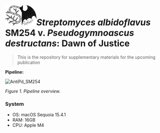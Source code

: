 <img src="https://github.com/PopovIILab/AntiPd_SM254/blob/main/imgs/SvP.png" align="left" width = 20%/>

# _Streptomyces albidoflavus_ SM254 v. _Pseudogymnoascus destructans_: Dawn of Justice

> This is the repository for supplementary materials for the upcoming publication

**Pipeline:**

![AntiPd_SM254](https://github.com/user-attachments/assets/5a5ad00b-03ca-480e-b196-13460720221c)

_Figure 1. Pipeline overview._

### System

- OS: macOS Sequoia 15.4.1
- RAM: 16GB
- CPU: Apple M4
